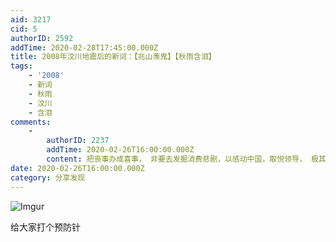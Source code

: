 ```yaml
---
aid: 3217
cid: 5
authorID: 2592
addTime: 2020-02-28T17:45:00.000Z
title: 2008年汶川地震后的新词：【兆山羡鬼】【秋雨含泪】
tags:
    - '2008'
    - 新词
    - 秋雨
    - 汶川
    - 含泪
comments:
    -
        authorID: 2237
        addTime: 2020-02-26T16:00:00.000Z
        content: 把丧事办成喜事， 非要去发掘消费悲剧，以感动中国，取悦领导， 极其的反人性。
date: 2020-02-26T16:00:00.000Z
category: 分享发现
---
```


![Imgur](https://i.imgur.com/lg0Hmpv.png)

给大家打个预防针
